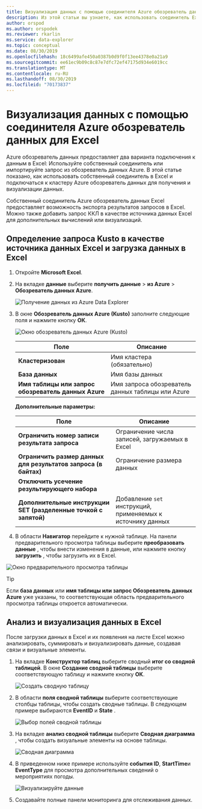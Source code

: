 ```yaml
---
title: Визуализация данных с помощью соединителя Azure обозреватель данных для Microsoft Excel
description: Из этой статьи вы узнаете, как использовать соединитель Excel для Azure обозреватель данных.
author: orspod
ms.author: orspodek
ms.reviewer: rkarlin
ms.service: data-explorer
ms.topic: conceptual
ms.date: 08/30/2019
ms.openlocfilehash: 18c6499afe450a0387b0d9f0f13ee4378e0a21a9
ms.sourcegitcommit: ee61ec9b09c8c87e7dfc72ef47175d934e6019cc
ms.translationtype: MT
ms.contentlocale: ru-RU
ms.lasthandoff: 08/30/2019
ms.locfileid: "70173837"
---
```

# <a name="visualize-data-using-the-azure-data-explorer-connector-for-excel"></a>Визуализация данных с помощью соединителя Azure обозреватель данных для Excel

Azure обозреватель данных предоставляет два варианта подключения к данным в Excel: Используйте собственный соединитель или импортируйте запрос из обозреватель данных Azure. В этой статье показано, как использовать собственный соединитель в Excel и подключаться к кластеру Azure обозреватель данных для получения и визуализации данных.

Собственный соединитель Azure обозреватель данных Excel предоставляет возможность экспорта результатов запросов в Excel. Можно также добавить запрос ККЛ в качестве источника данных Excel для дополнительных вычислений или визуализаций.

## <a name="define-kusto-query-as-an-excel-data-source-and-load-the-data-to-excel"></a>Определение запроса Kusto в качестве источника данных Excel и загрузка данных в Excel

1. Откройте **Microsoft Excel**.
1. На вкладке **данные** выберите **получить данные** > **из Azure** > **Обозреватель данных Azure**.

    ![Получение данных из Azure Data Explorer](media/excel-connector/get-data-from-adx.png)

1. В окне **Обозреватель данных Azure (Kusto)** заполните следующие поля и нажмите кнопку **ОК**.

    ![Окно обозреватель данных Azure (Kusto)](media/excel-connector/adx-connection-window.png)
    
    |Поле   |Описание |
    |---------|---------|
    |**Кластеризован**   |   Имя кластера (обязательно)      |    
    |**База данных**     |    Имя базы данных      |    
    |**Имя таблицы или запрос обозреватель данных Azure**    |     Имя запроса обозреватель данных таблицы или Azure    | 
    
    **Дополнительные параметры:**

     |Поле   |Описание |
    |---------|---------|
    |**Ограничить номер записи результата запроса**     |     Ограничение числа записей, загружаемых в Excel  |    
    |**Ограничить размер данных для результатов запроса (в байтах)**    |    Ограничение размера данных      |   
    |**Отключить усечение результирующего набора**    |         |      
    |**Дополнительные инструкции SET (разделенные точкой с запятой)**    |    Добавление `set` инструкций, применяемых к источнику данных     |   

1.  В области **Навигатор** перейдите к нужной таблице. На панели предварительного просмотра таблицы выберите **преобразовать данные** , чтобы внести изменения в данные, или нажмите кнопку **загрузить** , чтобы загрузить их в Excel.

![Окно предварительного просмотра таблицы](media/excel-connector/navigate-table-preview-window.png)

   > [!TIP]
   > Если **база данных** или **имя таблицы или запрос Обозреватель данных Azure** уже указаны, то соответствующая область предварительного просмотра таблицы откроется автоматически. 

## <a name="analyze-and-visualize-data-in-excel"></a>Анализ и визуализация данных в Excel

После загрузки данных в Excel и их появления на листе Excel можно анализировать, суммировать и визуализировать данные, создавая связи и визуальные элементы. 

1.  На вкладке **Конструктор таблиц** выберите сводный **итог со сводной таблицей**. В окне **Создание сводной таблицы** выберите соответствующую таблицу и нажмите кнопку **ОК**.

    ![Создать сводную таблицу](media/excel-connector/create-pivot-table.png)

1. В области **поля сводной таблицы** выберите соответствующие столбцы таблицы, чтобы создать сводные таблицы. В следующем примере выбираются **EventID** и **State** .
    
    ![Выбор полей сводной таблицы](media/excel-connector/pivot-table-pick-fields.png)

1. На вкладке **анализ сводной таблицы** выберите **Сводная диаграмма** , чтобы создать визуальные элементы на основе таблицы. 

    ![Сводная диаграмма](media/excel-connector/pivot-table-analyze-pivotchart.png)

1. В приведенном ниже примере используйте **события ID**, **StartTime**и **EventType** для просмотра дополнительных сведений о мероприятиях погоды.

    ![Визуализируйте данные](media/excel-connector/visualize-excel-data.png)

1. Создавайте полные панели мониторинга для отслеживания данных.

